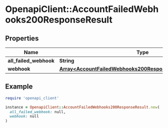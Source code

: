 # OpenapiClient::AccountFailedWebhooks200ResponseResult

## Properties

| Name | Type | Description | Notes |
| ---- | ---- | ----------- | ----- |
| **all_failed_webhook** | **String** |  | [optional] |
| **webhook** | [**Array&lt;AccountFailedWebhooks200ResponseResultWebhookInner&gt;**](AccountFailedWebhooks200ResponseResultWebhookInner.md) |  | [optional] |

## Example

```ruby
require 'openapi_client'

instance = OpenapiClient::AccountFailedWebhooks200ResponseResult.new(
  all_failed_webhook: null,
  webhook: null
)
```

